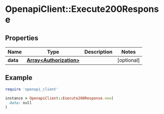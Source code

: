 # OpenapiClient::Execute200Response

## Properties

| Name | Type | Description | Notes |
| ---- | ---- | ----------- | ----- |
| **data** | [**Array&lt;Authorization&gt;**](Authorization.md) |  | [optional] |

## Example

```ruby
require 'openapi_client'

instance = OpenapiClient::Execute200Response.new(
  data: null
)
```

